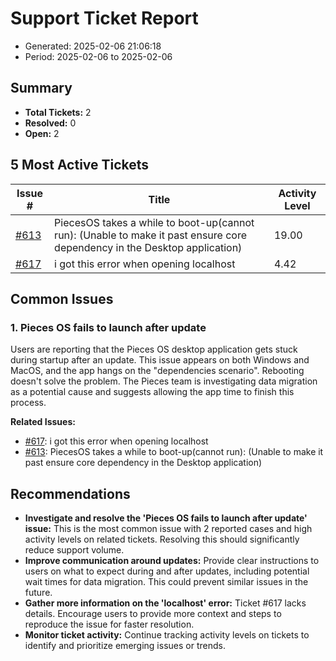 # Support Ticket Report
- Generated: 2025-02-06 21:06:18
- Period: 2025-02-06 to 2025-02-06

## Summary
- **Total Tickets:** 2
- **Resolved:** 0
- **Open:** 2

## 5 Most Active Tickets
| Issue # | Title | Activity Level |
|---------|-------|----------------|
| [#613](https://github.com/pieces-app/support/issues/613) | PiecesOS takes a while to boot-up(cannot run): (Unable to make it past ensure core dependency in the Desktop application) | 19.00 |
| [#617](https://github.com/pieces-app/support/issues/617) | i got this error when opening localhost | 4.42 |

## Common Issues
### 1. Pieces OS fails to launch after update
Users are reporting that the Pieces OS desktop application gets stuck during startup after an update. This issue appears on both Windows and MacOS, and the app hangs on the "dependencies scenario". Rebooting doesn't solve the problem. The Pieces team is investigating data migration as a potential cause and suggests allowing the app time to finish this process.

**Related Issues:**
- [#617](https://github.com/pieces-app/support/issues/617): i got this error when opening localhost
- [#613](https://github.com/pieces-app/support/issues/613): PiecesOS takes a while to boot-up(cannot run): (Unable to make it past ensure core dependency in the Desktop application)


## Recommendations
- **Investigate and resolve the 'Pieces OS fails to launch after update' issue:** This is the most common issue with 2 reported cases and high activity levels on related tickets. Resolving this should significantly reduce support volume.
- **Improve communication around updates:** Provide clear instructions to users on what to expect during and after updates, including potential wait times for data migration. This could prevent similar issues in the future.
- **Gather more information on the 'localhost' error:** Ticket #617 lacks details. Encourage users to provide more context and steps to reproduce the issue for faster resolution.
- **Monitor ticket activity:** Continue tracking activity levels on tickets to identify and prioritize emerging issues or trends.
